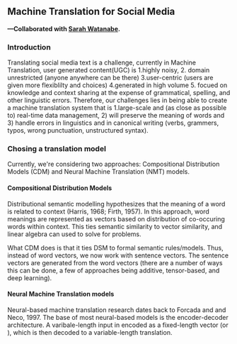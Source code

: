 ## Machine Translation for Social Media

**—Collaborated with [Sarah Watanabe](https://github.com/swatana3).**
### Introduction

Translating social media text is a challenge, currently in Machine Translation, user generated content(UGC) is 1.highly noisy, 2. domain unrestricted (anyone anywhere can be there) 3.user-centric (users are given more flexiblilty and choices) 4.generated in high volume 5. focued on knowledge and context sharing at the expense of grammatical, spelling, and other linguistic errors. Therefore, our challenges lies in being able to create a machine translation system that is 1.large-scale and (as close as possible to) real-time
data management, 2) will preserve the meaning of words and 3) handle errors in linguistics and in canonical writing (verbs, grammers, typos, wrong punctuation, unstructured syntax).

### Chosing a translation model

Currently, we're considering two approaches: Compositional Distribution Models (CDM) and Neural Machine Translation (NMT) models.

#### Compositional Distribution Models

Distributional semantic modelling hypothesizes that the meaning of a word is related to context (Harris, 1968; Firth, 1957). In this approach, word meanings are represented as vectors based on distribution of co-occuring words within context. This ties semantic similarity to vector similarity, and linear algebra can used to solve for problems.

What CDM does is that it ties DSM to formal semantic rules/models. Thus, instead of word vectors, we now work with sentence vectors. The sentence vectors are generated from the word vectors (there are a number of ways this can be done, a few of approaches being additive, tensor-based, and deep learning).

#### Neural Machine Translation models

Neural-based machine translation research dates back to Forcada and and Neco, 1997. The base of most neural-based models is the encoder-decoder architecture. A varibale-length input in encoded as a fixed-length vector (or ), which is then decoded to a variable-length translation.
